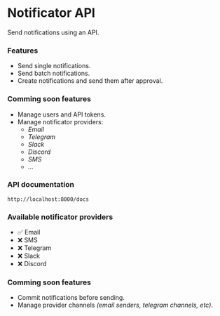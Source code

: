 # Notificator API

Send notifications using an API.

### Features

- Send single notifications.
- Send batch notifications.
- Create notifications and send them after approval.

### Comming soon features

- Manage users and API tokens.
- Manage notificator providers: 
  - *Email* 
  - *Telegram*
  - *Slack*
  - *Discord*
  - *SMS*
  - *...*

### API documentation

`http://localhost:8000/docs`

### Available notificator providers

- ✅ Email
- ❌ SMS
- ❌ Telegram
- ❌ Slack
- ❌ Discord

### Comming soon features

- Commit notifications before sending.
- Manage provider channels *(email senders, telegram channels, etc)*.
